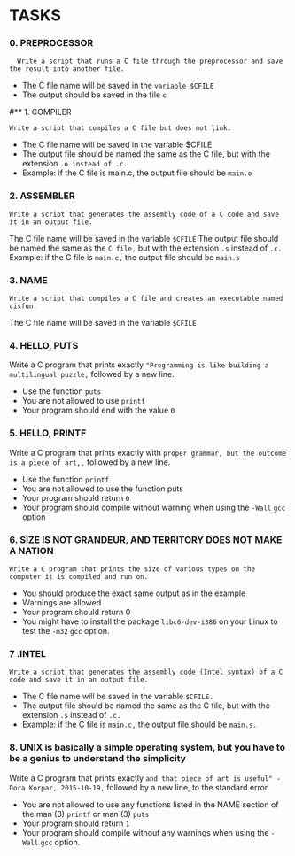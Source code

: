 # TASKS


 ### 0. PREPROCESSOR
```
  Write a script that runs a C file through the preprocessor and save the result into another file.
```
* The C file name will be saved in the `variable $CFILE`
* The output should be saved in the file `c`

 #** 1. COMPILER

```
Write a script that compiles a C file but does not link.
```
* The C file name will be saved in the variable $CFILE
* The output file should be named the same as the C file, but with the extension `.o instead of .c.`
* Example: if the C file is main.c, the output file should be `main.o`

### 2. ASSEMBLER
```
Write a script that generates the assembly code of a C code and save it in an output file.
```
The C file name will be saved in the variable `$CFILE`
The output file should be named the same as the `C file,` but with the extension `.s` instead of `.c.`
Example: if the C file is `main.c,` the output file should be `main.s`

 ### 3. NAME
```
Write a script that compiles a C file and creates an executable named cisfun.
```
The C file name will be saved in the variable `$CFILE`

 ### 4. HELLO, PUTS

Write a C program that prints exactly `"Programming is like building a multilingual puzzle,` followed by a new line.

* Use the function `puts`
* You are not allowed to use `printf`
* Your program should end with the value `0`

### 5. HELLO, PRINTF

Write a C program that prints exactly with `proper grammar, but the outcome is a piece of art,,` followed by a new line.

* Use the function `printf`
* You are not allowed to use the function puts
* Your program should return `0`
* Your program should compile without warning when using the `-Wall` `gcc` option

 ### 6. SIZE IS NOT GRANDEUR, AND TERRITORY DOES NOT MAKE A NATION
```
Write a C program that prints the size of various types on the computer it is compiled and run on.
```
* You should produce the exact same output as in the example
* Warnings are allowed
* Your program should return 0
* You might have to install the package `libc6-dev-i386` on your Linux to test the `-m32` `gcc` option.

 ### 7 .INTEL
```
Write a script that generates the assembly code (Intel syntax) of a C code and save it in an output file.
```
* The C file name will be saved in the variable `$CFILE.`
* The output file should be named the same as the C file, but with the extension `.s` instead of `.c.`
* Example: if the C file is `main.c,` the output file should be `main.s.`

### 8. UNIX is basically a simple operating system, but you have to be a genius to understand the simplicity

Write a C program that prints exactly `and that piece of art is useful" - Dora Korpar, 2015-10-19,` followed by a new line, to the standard error.

* You are not allowed to use any functions listed in the NAME section of the man (3) `printf` or man (3) `puts`
* Your program should return `1`
* Your program should compile without any warnings when using the `-Wall` `gcc` option.
